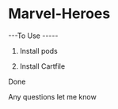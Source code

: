 # Marvel-Heroes
---To Use -----

1. Install pods


2. Install Cartfile 




Done 


Any questions let me know
